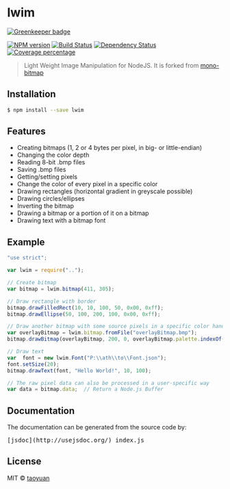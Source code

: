 # lwim 

[![Greenkeeper badge](https://badges.greenkeeper.io/taoyuan/lwim.svg)](https://greenkeeper.io/)

[![NPM version][npm-image]][npm-url] [![Build Status][travis-image]][travis-url] [![Dependency Status][daviddm-image]][daviddm-url] [![Coverage percentage][coveralls-image]][coveralls-url]

> Light Weight Image Manipulation for NodeJS. It is forked from [mono-bitmap](https://github.com/vonderheide/mono-bitmap)

## Installation

```sh
$ npm install --save lwim
```

## Features

* Creating bitmaps (1, 2 or 4 bytes per pixel, in big- or little-endian)
* Changing the color depth
* Reading 8-bit .bmp files
* Saving .bmp files
* Getting/setting pixels
* Change the color of every pixel in a specific color
* Drawing rectangles (horizontal gradient in greyscale possible)
* Drawing circles/ellipses
* Inverting the bitmap
* Drawing a bitmap or a portion of it on a bitmap
* Drawing text with a bitmap font

## Example

```js
"use strict";

var lwim = require("..");

// Create bitmap
var bitmap = lwim.bitmap(411, 305);

// Draw rectangle with border
bitmap.drawFilledRect(10, 10, 100, 50, 0x00, 0xff);
bitmap.drawEllipse(50, 100, 200, 100, 0x00, 0xff);

// Draw another bitmap with some source pixels in a specific color handled as transparent
var overlayBitmap = lwim.bitmap.fromFile("overlayBitmap.bmp");
bitmap.drawBitmap(overlayBitmap, 200, 0, overlayBitmap.palette.indexOf(0xff00ff/*magenta*/));

// Draw text
var  font = new lwim.Font("P:\\ath\\to\\Font.json");
font.setSize(20);
bitmap.drawText(font, "Hello World!", 10, 100);

// The raw pixel data can also be processed in a user-specific way
var data = bitmap.data;  // Return a Node.js Buffer
```

## Documentation

The documentation can be generated from the source code by:

<pre>
[jsdoc](http://usejsdoc.org/) index.js
</pre>

## License

MIT © [taoyuan]()

[npm-image]: https://badge.fury.io/js/lwim.svg
[npm-url]: https://npmjs.org/package/lwim
[travis-image]: https://travis-ci.org/taoyuan/lwim.svg?branch=master
[travis-url]: https://travis-ci.org/taoyuan/lwim
[daviddm-image]: https://david-dm.org/taoyuan/lwim.svg?theme=shields.io
[daviddm-url]: https://david-dm.org/taoyuan/lwim
[coveralls-image]: https://coveralls.io/repos/taoyuan/lwim/badge.svg
[coveralls-url]: https://coveralls.io/r/taoyuan/lwim
